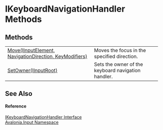 # IKeyboardNavigationHandler Methods




## Methods
<table>
<tr>
<td><a href="M_Avalonia_Input_IKeyboardNavigationHandler_Move">Move(IInputElement, NavigationDirection, KeyModifiers)</a></td>
<td>Moves the focus in the specified direction.</td>
</tr>
<tr>
<td><a href="M_Avalonia_Input_IKeyboardNavigationHandler_SetOwner">SetOwner(IInputRoot)</a></td>
<td>Sets the owner of the keyboard navigation handler.</td>
</tr>
</table>

## See Also


#### Reference
<a href="T_Avalonia_Input_IKeyboardNavigationHandler">IKeyboardNavigationHandler Interface</a>  
<a href="N_Avalonia_Input">Avalonia.Input Namespace</a>  
